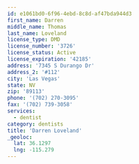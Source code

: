 ```yaml
---
id: e1061bd0-6f96-4ebd-8c8d-af47bda944d3
first_name: Darren
middle_name: Thomas
last_name: Loveland
license_type: DMD
license_number: '3726'
license_status: Active
license_expiration: '42185'
address: '7345 S Durango Dr'
address_2: '#112'
city: 'Las Vegas'
state: NV
zip: '89113'
phone: '(702) 270-3095'
fax: '(702) 739-3058'
services:
  - dentist
category: dentists
title: 'Darren Loveland'
_geoloc:
  lat: 36.1297
  lng: -115.279
---
```

